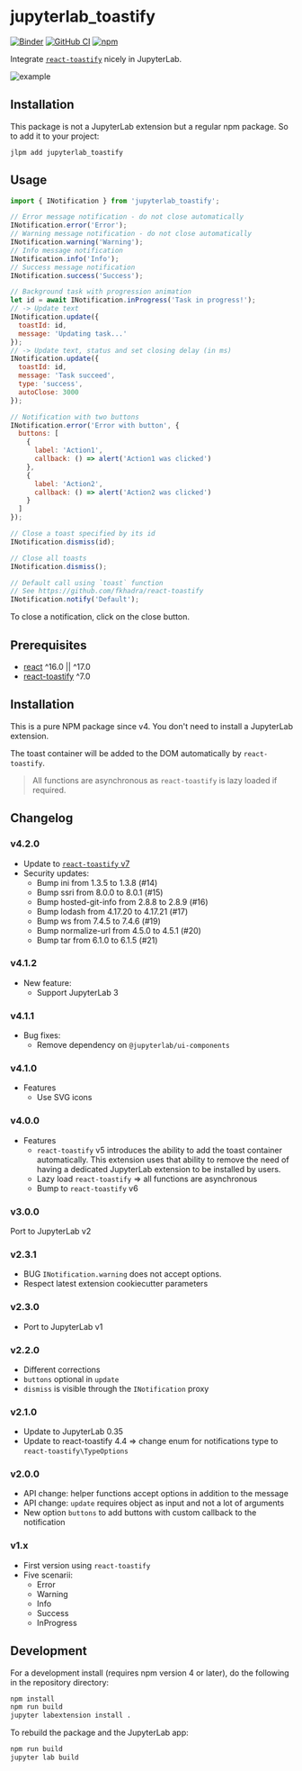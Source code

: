 # jupyterlab_toastify

[![Binder](https://mybinder.org/badge_logo.svg)](https://mybinder.org/v2/gh/jupyterlab-contrib/jupyterlab_toastify/master?urlpath=lab)
[![GitHub CI](https://github.com/jupyterlab-contrib/jupyterlab_toastify/workflows/CI/badge.svg)](https://github.com/jupyterlab-contrib/jupyterlab_toastify/actions?query=workflow%3ACI)
[![npm](https://img.shields.io/npm/v/jupyterlab_toastify.svg?style=flat-square)](https://www.npmjs.com/package/jupyterlab_toastify)

Integrate [`react-toastify`](https://github.com/fkhadra/react-toastify) nicely in JupyterLab.

![example](https://raw.githubusercontent.com/jupyterlab-contrib/jupyterlab_toastify/master/jupyterlab_notifications.gif)

## Installation

This package is not a JupyterLab extension but a regular npm package. So to add it to your project:

```
jlpm add jupyterlab_toastify
```

## Usage

```javascript
import { INotification } from 'jupyterlab_toastify';

// Error message notification - do not close automatically
INotification.error('Error');
// Warning message notification - do not close automatically
INotification.warning('Warning');
// Info message notification
INotification.info('Info');
// Success message notification
INotification.success('Success');

// Background task with progression animation
let id = await INotification.inProgress('Task in progress!');
// -> Update text
INotification.update({
  toastId: id,
  message: 'Updating task...'
});
// -> Update text, status and set closing delay (in ms)
INotification.update({
  toastId: id,
  message: 'Task succeed',
  type: 'success',
  autoClose: 3000
});

// Notification with two buttons
INotification.error('Error with button', {
  buttons: [
    {
      label: 'Action1',
      callback: () => alert('Action1 was clicked')
    },
    {
      label: 'Action2',
      callback: () => alert('Action2 was clicked')
    }
  ]
});

// Close a toast specified by its id
INotification.dismiss(id);

// Close all toasts
INotification.dismiss();

// Default call using `toast` function
// See https://github.com/fkhadra/react-toastify
INotification.notify('Default');
```

To close a notification, click on the close button.

## Prerequisites

- [react](https://reactjs.org/) ^16.0 || ^17.0
- [react-toastify](https://github.com/fkhadra/react-toastify) ^7.0

## Installation

This is a pure NPM package since v4. You don't need to install a JupyterLab extension.

The toast container will be added to the DOM automatically by `react-toastify`.

> All functions are asynchronous as `react-toastify` is lazy loaded if required.

## Changelog

### v4.2.0

- Update to [`react-toastify` v7](https://github.com/fkhadra/react-toastify/releases/tag/v7.0.0)
- Security updates:
  - Bump ini from 1.3.5 to 1.3.8 (#14)
  - Bump ssri from 8.0.0 to 8.0.1 (#15)
  - Bump hosted-git-info from 2.8.8 to 2.8.9 (#16)
  - Bump lodash from 4.17.20 to 4.17.21 (#17)
  - Bump ws from 7.4.5 to 7.4.6 (#19)
  - Bump normalize-url from 4.5.0 to 4.5.1 (#20)
  - Bump tar from 6.1.0 to 6.1.5 (#21)

### v4.1.2

- New feature:
  - Support JupyterLab 3

### v4.1.1

- Bug fixes:
  - Remove dependency on `@jupyterlab/ui-components`

### v4.1.0

- Features
  - Use SVG icons

### v4.0.0

- Features
  - `react-toastify` v5 introduces the ability to add the toast container automatically.
    This extension uses that ability to remove the need of having a dedicated JupyterLab extension
    to be installed by users.
  - Lazy load `react-toastify` => all functions are asynchronous
  - Bump to `react-toastify` v6

### v3.0.0

Port to JupyterLab v2

### v2.3.1

- BUG `INotification.warning` does not accept options.
- Respect latest extension cookiecutter parameters

### v2.3.0

- Port to JupyterLab v1

### v2.2.0

- Different corrections
- `buttons` optional in `update`
- `dismiss` is visible through the `INotification` proxy

### v2.1.0

- Update to JupyterLab 0.35
- Update to react-toastify 4.4 => change enum for notifications type to `react-toastify\TypeOptions`

### v2.0.0

- API change: helper functions accept options in addition to the message
- API change: `update` requires object as input and not a lot of arguments
- New option `buttons` to add buttons with custom callback to the notification

### v1.x

- First version using `react-toastify`
- Five scenarii:
  - Error
  - Warning
  - Info
  - Success
  - InProgress

## Development

For a development install (requires npm version 4 or later), do the following in the repository directory:

```bash
npm install
npm run build
jupyter labextension install .
```

To rebuild the package and the JupyterLab app:

```bash
npm run build
jupyter lab build
```
